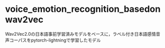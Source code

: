 # voice_emotion_recognition_basedonwav2vec
Wav2Vec2.0の日本語事前学習済みモデルをベースに，ラベル付き日本語感情音声コーパスをpytorch-lightningで学習したモデル
